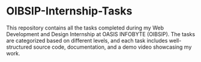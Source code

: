 # OIBSIP-Internship-Tasks
This repository contains all the tasks completed during my Web Development and Design Internship at OASIS INFOBYTE (OIBSIP). The tasks are categorized based on different levels, and each task includes well-structured source code, documentation, and a demo video showcasing my work.
